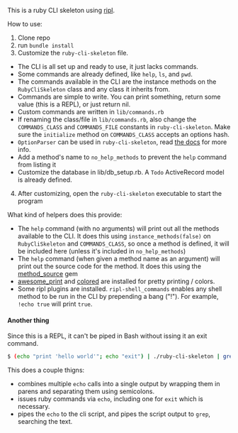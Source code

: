 This is a ruby CLI skeleton using [ripl](https://github.com/cldwalker/ripl).

How to use:

1. Clone repo
2. run `bundle install`
3. Customize the `ruby-cli-skeleton` file.
  - The CLI is all set up and ready to use, it just lacks commands.
  - Some commands are already defined, like `help`, `ls`, and `pwd`.
  - The commands available in the CLI are the instance methods
    on the `RubyCliSkeleton` class and any class it inherits from.
  - Commands are simple to write. You can print something, return some value
    (this is a REPL), or just return nil.
  - Custom commands are written in `lib/commands.rb`
  - If renaming the class/file in `lib/commands.rb`, also change the `COMMANDS_CLASS`
    and `COMMANDS_FILE` constants in `ruby-cli-skeleton`. Make sure the `initialize` method
    on `COMMANDS_CLASS` accepts an options hash.
  - `OptionParser` can be used in `ruby-cli-skeleton`, read [the docs](http://ruby-doc.org/stdlib-2.3.0/libdoc/optparse/rdoc/OptionParser.html)
    for more info.
  - Add a method's name to `no_help_methods` to prevent the `help` command from listing it
  - Customize the database in lib/db_setup.rb. A `Todo` ActiveRecord model is already defined.
4. After customizing, open the `ruby-cli-skeleton` executable to start the program

What kind of helpers does this provide:
  - The `help` command (with no arguments) will print out all the methods available to the CLI.
    It does this using `instance_methods(false)` on `RubyCliSkeleton` and `COMMANDS_CLASS`, so
    once a method is defined, it will be included here (unless it's included in `no_help_methods`)
  - The `help` command (when given a method name as an argument) will print out the
    source code for the method. It does this using the [method_source](https://github.com/banister/method_source) gem
  - [awesome_print](https://github.com/michaeldv/awesome_print/) and [colored](https://github.com/defunkt/colored) are installed for pretty printing / colors.
  - Some ripl plugins are installed. `ripl-shell_commands` enables any shell method to be run in the CLI by prepending a bang ("!").
    For example, `!echo true` will print `true`.


#### Another thing

Since this is a REPL, it can't be piped in Bash without issing it an exit command.

```bash
$ (echo "print 'hello world'"; echo "exit") | ./ruby-cli-skeleton | grep hello
```

This does a couple thigns:
  - combines multiple `echo` calls into a single output by wrapping them in parens and separating them using semicolons.
  - issues ruby commands via `echo`, including one for `exit` which is necessary.
  - pipes the `echo` to the cli script, and pipes the script output to `grep`, searching the text. 

